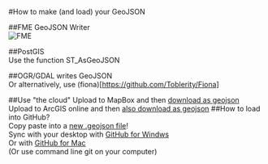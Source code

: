 #How to make (and load) your GeoJSON  
  
##FME GeoJSON Writer  
![FME](http://www.safe.com/inc/images/desktop/formats2.png "FME from Safe Software")  
  
##PostGIS  
Use the function ST_AsGeoJSON  
  
##OGR/GDAL writes GeoJSON  
Or alternatively, use (fiona)[https://github.com/Toblerity/Fiona]  
  
##Use "the cloud"
Upload to MapBox and then [download as geojson](https://www.mapbox.com/blog/open-web-geojson/)  
Upload to ArcGIS online and then [also download as geojson](http://blogs.esri.com/esri/arcgis/2014/12/16/arcgis-online-geojson/) 
##How to load into GitHub?  
Copy paste into a [new .geojson file](https://github.com/blog/1327-creating-files-on-github)!  
Sync with your desktop with [GitHub for Windws](https://windows.github.com/)  
Or with [GitHub for Mac](https://mac.github.com/)  
(Or use command line git on your computer)  

